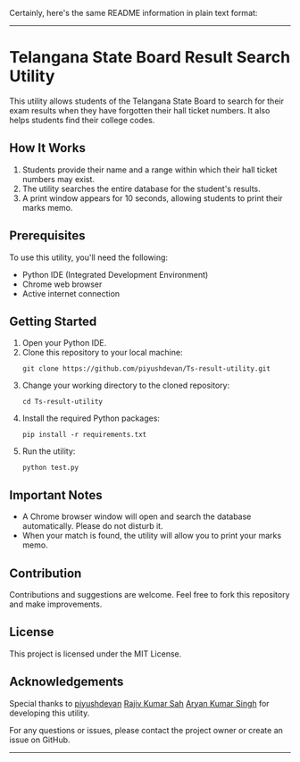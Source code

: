 Certainly, here's the same README information in plain text format:

---

# Telangana State Board Result Search Utility

This utility allows students of the Telangana State Board to search for their exam results when they have forgotten their hall ticket numbers. It also helps students find their college codes.

## How It Works

1. Students provide their name and a range within which their hall ticket numbers may exist.
2. The utility searches the entire database for the student's results.
3. A print window appears for 10 seconds, allowing students to print their marks memo.

## Prerequisites

To use this utility, you'll need the following:

- Python IDE (Integrated Development Environment)
- Chrome web browser
- Active internet connection

## Getting Started

1. Open your Python IDE.
2. Clone this repository to your local machine:
   ```
   git clone https://github.com/piyushdevan/Ts-result-utility.git
   ```
3. Change your working directory to the cloned repository:
   ```
   cd Ts-result-utility
   ```
4. Install the required Python packages:
   ```
   pip install -r requirements.txt
   ```
5. Run the utility:
   ```
   python test.py
   ```

## Important Notes

- A Chrome browser window will open and search the database automatically. Please do not disturb it.
- When your match is found, the utility will allow you to print your marks memo.

## Contribution

Contributions and suggestions are welcome. Feel free to fork this repository and make improvements.

## License

This project is licensed under the MIT License.

## Acknowledgements

Special thanks to [piyushdevan](https://github.com/piyushdevan) [Rajiv Kumar Sah](https://github.com/Rajivsah240) [Aryan Kumar Singh](https://github.com/) for developing this utility.

For any questions or issues, please contact the project owner or create an issue on GitHub.

---
